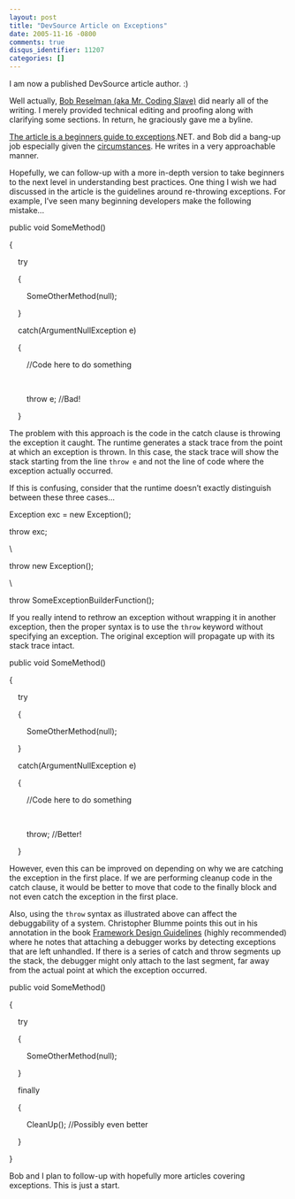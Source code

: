 ```yaml
---
layout: post
title: "DevSource Article on Exceptions"
date: 2005-11-16 -0800
comments: true
disqus_identifier: 11207
categories: []
---
```

I am now a published DevSource article author. :)

Well actually, [Bob Reselman (aka Mr. Coding
Slave)](http://codingslave.blogspot.com/) did nearly all of the writing.
I merely provided technical editing and proofing along with clarifying
some sections. In return, he graciously gave me a byline.

[The article is a beginners guide to
exceptions](http://www.devsource.com/article2/0,1895,1888558,00.asp).NET.
and Bob did a bang-up job especially given the
[circumstances](http://codingslave.blogspot.com/2005/10/q-how-do-you-know-that-you-are-getting.html#comments).
He writes in a very approachable manner.

Hopefully, we can follow-up with a more in-depth version to take
beginners to the next level in understanding best practices. One thing I
wish we had discussed in the article is the guidelines around
re-throwing exceptions. For example, I’ve seen many beginning developers
make the following mistake...

public void SomeMethod()

{

    try

    {

        SomeOtherMethod(null);

    }

    catch(ArgumentNullException e)

    {

        //Code here to do something

 

        throw e; //Bad!

    }

The problem with this approach is the code in the catch clause is
throwing the exception it caught. The runtime generates a stack trace
from the point at which an exception is thrown. In this case, the stack
trace will show the stack starting from the line `throw e` and not the
line of code where the exception actually occurred.

If this is confusing, consider that the runtime doesn’t exactly
distinguish between these three cases...

Exception exc = new Exception();

throw exc;

\

throw new Exception();

\

throw SomeExceptionBuilderFunction();

If you really intend to rethrow an exception without wrapping it in
another exception, then the proper syntax is to use the `throw` keyword
without specifying an exception. The original exception will propagate
up with its stack trace intact.

public void SomeMethod()

{

    try

    {

        SomeOtherMethod(null);

    }

    catch(ArgumentNullException e)

    {

        //Code here to do something

 

        throw; //Better!

    }

However, even this can be improved on depending on why we are catching
the exception in the first place. If we are performing cleanup code in
the catch clause, it would be better to move that code to the finally
block and not even catch the exception in the first place.

Also, using the `throw` syntax as illustrated above can affect the
debuggability of a system. Christopher Blumme points this out in his
annotation in the book [Framework Design
Guidelines](http://www.amazon.com/gp/product/0321246756/103-9411210-6787060?v=glance&n=283155&v=glance)
(highly recommended) where he notes that attaching a debugger works by
detecting exceptions that are left unhandled. If there is a series of
catch and throw segments up the stack, the debugger might only attach to
the last segment, far away from the actual point at which the exception
occurred.

public void SomeMethod()

{

    try

    {

        SomeOtherMethod(null);

    }

    finally

    {

        CleanUp(); //Possibly even better

    }

}

Bob and I plan to follow-up with hopefully more articles covering
exceptions. This is just a start.

